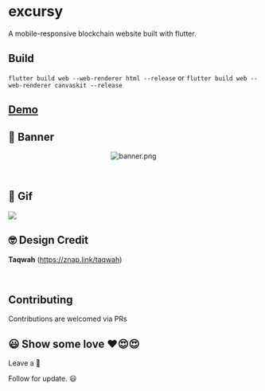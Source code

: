 # excursy

A mobile-responsive blockchain website built with flutter.

## Build
```flutter build web --web-renderer html --release```
or
```flutter build web --web-renderer canvaskit --release```


## [Demo](https://excursy.surge.sh)

## 📸 Banner

<p align="center">
<img src="art/banner.jpg" alt="banner.png" hspace="2"/>
</p>

<br />

## 📸 Gif
![](https://github.com/bukunmialuko/excursy/blob/main/art/excursy.gif)

## 🤓 Design Credit

**Taqwah**
(https://znap.link/taqwah)

<br />

## Contributing
Contributions are welcomed via PRs


## 😃 Show some love ❤️😍😍

Leave a 🌟

Follow for update. 😃
